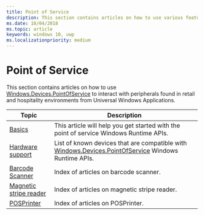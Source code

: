 ```yaml
---
title: Point of Service
description: This section contains articles on how to use various features of the Point of Service namespace.
ms.date: 10/04/2018
ms.topic: article
keywords: windows 10, uwp
ms.localizationpriority: medium
---
```

# Point of Service
This section contains articles on how to use [Windows.Devices.PointOfService](https://docs.microsoft.com/uwp/api/windows.devices.pointofservice) to interact with peripherals found in retail and hospitality environments from Universal Windows Applications.

| Topic | Description |
|------|------------|
| [Basics](pos-basics.md) | This article will help you get started with the point of service Windows Runtime APIs. |
| [Hardware support](pos-device-support.md) | List of known devices that are compatible with [Windows.Devices.PointOfService](https://docs.microsoft.com/uwp/api/Windows.Devices.PointOfService) Windows Runtime APIs. |
| [Barcode Scanner](pos-barcodescanner.md) | Index of articles on barcode scanner. |
| [Magnetic stripe reader](pos-magnetic-stripe-reader.md) | Index of articles on magnetic stripe reader.
| [POSPrinter](pos-printer.md) | Index of articles on POSPrinter. |